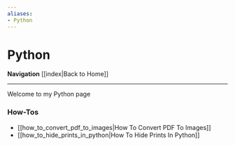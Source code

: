 ```yaml
---
aliases:
- Python
---
```


# Python
**Navigation**
[[index|Back to Home]]

---

Welcome to my Python page

### How-Tos
- [[how_to_convert_pdf_to_images|How To Convert PDF To Images]]
- [[how_to_hide_prints_in_python|How To Hide Prints In Python]]